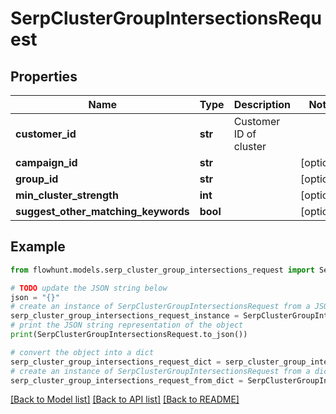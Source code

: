 # SerpClusterGroupIntersectionsRequest


## Properties

Name | Type | Description | Notes
------------ | ------------- | ------------- | -------------
**customer_id** | **str** | Customer ID of cluster | 
**campaign_id** | **str** |  | [optional] 
**group_id** | **str** |  | [optional] 
**min_cluster_strength** | **int** |  | [optional] 
**suggest_other_matching_keywords** | **bool** |  | [optional] 

## Example

```python
from flowhunt.models.serp_cluster_group_intersections_request import SerpClusterGroupIntersectionsRequest

# TODO update the JSON string below
json = "{}"
# create an instance of SerpClusterGroupIntersectionsRequest from a JSON string
serp_cluster_group_intersections_request_instance = SerpClusterGroupIntersectionsRequest.from_json(json)
# print the JSON string representation of the object
print(SerpClusterGroupIntersectionsRequest.to_json())

# convert the object into a dict
serp_cluster_group_intersections_request_dict = serp_cluster_group_intersections_request_instance.to_dict()
# create an instance of SerpClusterGroupIntersectionsRequest from a dict
serp_cluster_group_intersections_request_from_dict = SerpClusterGroupIntersectionsRequest.from_dict(serp_cluster_group_intersections_request_dict)
```
[[Back to Model list]](../README.md#documentation-for-models) [[Back to API list]](../README.md#documentation-for-api-endpoints) [[Back to README]](../README.md)



